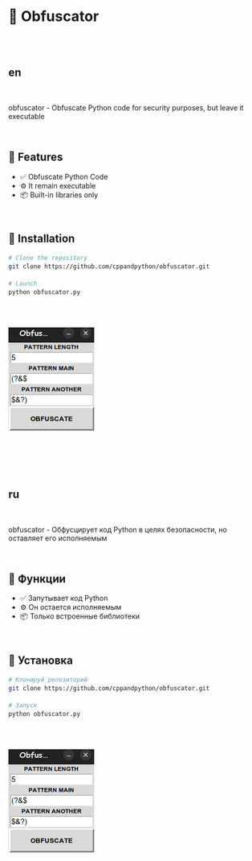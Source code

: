 # 🌟 Obfuscator


<br><br>


## en

<br>

obfuscator - Obfuscate Python code for security purposes, but leave it executable

<br>

## 🚀 Features

- ✅ Obfuscate Python Code
- ⚙️ It remain executable
- 📦 Built-in libraries only
  
<br>

## 🧰 Installation

```bash
# Clone the repository
git clone https://github.com/cppandpython/obfuscator.git

# Launch
python obfuscator.py
```

<br><br>

![obfuscator](obfuscator.png)


<br><br><br><br>


## ru

<br>

obfuscator - Обфусцирует код Python в целях безопасности, но оставляет его исполняемым

<br>

## 🚀 Функции

- ✅ Запутывает код Python
- ⚙️ Он остается исполняемым
- 📦 Только встроенные библиотеки

<br>

## 🧰 Установка

```bash
# Клонируй репозиторий
git clone https://github.com/cppandpython/obfuscator.git

# Запуск
python obfuscator.py
```
<br><br>

![obfuscator](obfuscator.png)
